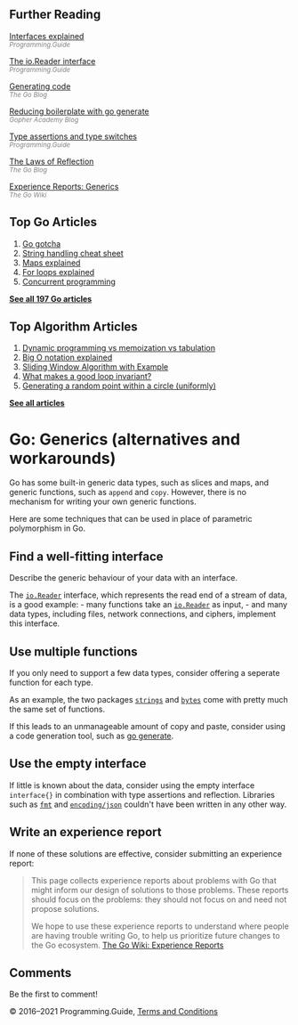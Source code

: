 



## Further Reading

[Interfaces explained](interfaces-explained.html)  
<span style="color: grey; font-style: italic; font-size: smaller">Programming.Guide</span>

[The io.Reader interface](io-reader-interface-explained.html)  
<span style="color: grey; font-style: italic; font-size: smaller">Programming.Guide</span>

[Generating code](https://blog.golang.org/generate)  
<span style="color: grey; font-style: italic; font-size: smaller">The Go Blog</span>

[Reducing boilerplate with go generate](https://blog.gopheracademy.com/advent-2015/reducing-boilerplate-with-go-generate/)  
<span style="color: grey; font-style: italic; font-size: smaller">Gopher Academy Blog</span>

[Type assertions and type switches](type-assertion-switch.html)  
<span style="color: grey; font-style: italic; font-size: smaller">Programming.Guide</span>

[The Laws of Reflection](https://blog.golang.org/laws-of-reflection)  
<span style="color: grey; font-style: italic; font-size: smaller">The Go Blog</span>

[Experience Reports: Generics](https://github.com/golang/go/wiki/ExperienceReports#generics)  
<span style="color: grey; font-style: italic; font-size: smaller">The Go Wiki</span>

## Top Go Articles

1.  [Go gotcha](go-gotcha.html)
2.  [String handling cheat sheet](string-functions-reference-cheat-sheet.html)
3.  [Maps explained](maps-explained.html)
4.  [For loops explained](for-loop.html)
5.  [Concurrent programming](go-concurrency-tutorial.html)

[**See all 197 Go articles**](index.html)



## Top Algorithm Articles

1.  [Dynamic programming vs memoization vs tabulation](../dynamic-programming-vs-memoization-vs-tabulation.html)
2.  [Big O notation explained](../big-o-notation-explained.html)
3.  [Sliding Window Algorithm with Example](../sliding-window-example.html)
4.  [What makes a good loop invariant?](../what-makes-a-good-loop-invariant.html)
5.  [Generating a random point within a circle (uniformly)](../random-point-within-circle.html)

[**See all articles**](../index.html)

# Go: Generics (alternatives and workarounds)

Go has some built-in generic data types, such as slices and maps, and generic functions, such as `append` and `copy`. However, there is no mechanism for writing your own generic functions.

Here are some techniques that can be used in place of parametric polymorphism in Go.

## Find a well-fitting interface

Describe the generic behaviour of your data with an interface.

The [`io.Reader`](https://golang.org/pkg/io/#Reader) interface, which represents the read end of a stream of data, is a good example: - many functions take an [`io.Reader`](https://golang.org/pkg/io/#Reader) as input, - and many data types, including files, network connections, and ciphers, implement this interface.

## Use multiple functions

If you only need to support a few data types, consider offering a seperate function for each type.

As an example, the two packages [`strings`](https://golang.org/pkg/strings/) and [`bytes`](https://golang.org/pkg/bytes/) come with pretty much the same set of functions.

If this leads to an unmanageable amount of copy and paste, consider using a code generation tool, such as [go generate](https://golang.org/cmd/go/#hdr-Generate_Go_files_by_processing_source).

## Use the empty interface

If little is known about the data, consider using the empty interface `interface{}` in combination with type assertions and reflection. Libraries such as [`fmt`](https://golang.org/pkg/fmt/) and [`encoding/json`](https://golang.org/pkg/encoding/json/) couldn't have been written in any other way.

## Write an experience report

If none of these solutions are effective, consider submitting an experience report:

> This page collects experience reports about problems with Go that might inform our design of solutions to those problems. These reports should focus on the problems: they should not focus on and need not propose solutions.
>
> We hope to use these experience reports to understand where people are having trouble writing Go, to help us prioritize future changes to the Go ecosystem. <a href="https://github.com/golang/go/wiki/ExperienceReports" class="quote-source">The Go Wiki: Experience Reports</a>

## Comments

Be the first to comment!

© 2016–2021 Programming.Guide, [Terms and Conditions](../terms-and-conditions.html)
